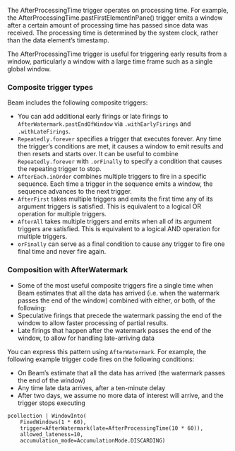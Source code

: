 <!--
Licensed under the Apache License, Version 2.0 (the "License");
you may not use this file except in compliance with the License.
You may obtain a copy of the License at

http://www.apache.org/licenses/LICENSE-2.0

Unless required by applicable law or agreed to in writing, software
distributed under the License is distributed on an "AS IS" BASIS,
WITHOUT WARRANTIES OR CONDITIONS OF ANY KIND, either express or implied.
See the License for the specific language governing permissions and
limitations under the License.
-->

The AfterProcessingTime trigger operates on processing time. For example, the AfterProcessingTime.pastFirstElementInPane() trigger emits a window after a certain amount of processing time has passed since data was received. The processing time is determined by the system clock, rather than the data element’s timestamp.

The AfterProcessingTime trigger is useful for triggering early results from a window, particularly a window with a large time frame such as a single global window.

### Composite trigger types

Beam includes the following composite triggers:

* You can add additional early firings or late firings to `AfterWatermark.pastEndOfWindow` via `.withEarlyFirings` and `.withLateFirings`.
* `Repeatedly.forever` specifies a trigger that executes forever. Any time the trigger’s conditions are met, it causes a window to emit results and then resets and starts over. It can be useful to combine `Repeatedly.forever` with `.orFinally` to specify a condition that causes the repeating trigger to stop.
* `AfterEach.inOrder` combines multiple triggers to fire in a specific sequence. Each time a trigger in the sequence emits a window, the sequence advances to the next trigger.
* `AfterFirst` takes multiple triggers and emits the first time any of its argument triggers is satisfied. This is equivalent to a logical OR operation for multiple triggers.
* `AfterAll` takes multiple triggers and emits when all of its argument triggers are satisfied. This is equivalent to a logical AND operation for multiple triggers.
* `orFinally` can serve as a final condition to cause any trigger to fire one final time and never fire again.

### Composition with AfterWatermark

* Some of the most useful composite triggers fire a single time when Beam estimates that all the data has arrived (i.e. when the watermark passes the end of the window) combined with either, or both, of the following:
* Speculative firings that precede the watermark passing the end of the window to allow faster processing of partial results.
* Late firings that happen after the watermark passes the end of the window, to allow for handling late-arriving data

You can express this pattern using `AfterWatermark`. For example, the following example trigger code fires on the following conditions:

* On Beam’s estimate that all the data has arrived (the watermark passes the end of the window)
* Any time late data arrives, after a ten-minute delay
* After two days, we assume no more data of interest will arrive, and the trigger stops executing
```
pcollection | WindowInto(
    FixedWindows(1 * 60),
    trigger=AfterWatermark(late=AfterProcessingTime(10 * 60)),
    allowed_lateness=10,
    accumulation_mode=AccumulationMode.DISCARDING)
```